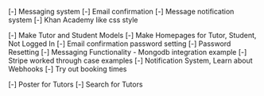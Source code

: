 [-] Messaging system
[-] Email confirmation
[-] Message notification system
[-] Khan Academy like css style


[-] Make Tutor and Student Models
[-] Make Homepages for Tutor, Student, Not Logged In
[-] Email confirmation password setting
[-] Password Resetting
[-] Messaging Functionality - Mongodb integration example
[-] Stripe worked through case examples
[-] Notification System, Learn about Webhooks
[-] Try out booking times

[-] Poster for Tutors
[-] Search for Tutors
